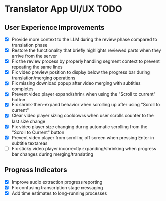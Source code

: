 # Translator App UI/UX TODO

## User Experience Improvements

- [x] Provide more context to the LLM during the review phase compared to translation phase
- [x] Restore the functionality that briefly highlights reviewed parts when they arrive from the server
- [x] Fix the review process by properly handling segment context to prevent repeating the same lines
- [x] Fix video preview position to display below the progress bar during translation/merging operations
- [x] Fix missing download popup after video merging with subtitles completes
- [x] Prevent video player expand/shrink when using the "Scroll to current" button
- [x] Fix shrink-then-expand behavior when scrolling up after using "Scroll to current"
- [x] Clear video player sizing cooldowns when user scrolls counter to the last size change
- [x] Fix video player size changing during automatic scrolling from the "Scroll to Current" button
- [x] Prevent video player from scrolling off screen when pressing Enter in subtitle textareas
- [ ] Fix sticky video player incorrectly expanding/shrinking when progress bar changes during merging/translating

## Progress Indicators

- [x] Improve audio extraction progress reporting
- [x] Fix confusing transcription stage messaging
- [x] Add time estimates to long-running processes
